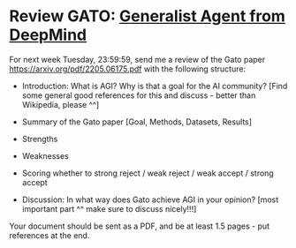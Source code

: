 # Review **GATO**: [Generalist Agent from DeepMind](https://arxiv.org/pdf/2205.06175v1.pdf)

For next week Tuesday, 23:59:59, send me a review of the Gato paper https://arxiv.org/pdf/2205.06175.pdf with the following structure:

- Introduction: What is AGI? Why is that a goal for the AI community? [Find some general good references for this and discuss - better than Wikipedia, please ^^]

- Summary of the Gato paper [Goal, Methods, Datasets, Results]

- Strengths

- Weaknesses

- Scoring whether to strong reject / weak reject / weak accept / strong accept

- Discussion: In what way does Gato achieve AGI in your opinion? [most important part ^^ make sure to discuss nicely!!!]



Your document should be sent as a PDF, and be at least 1.5 pages - put references at the end.